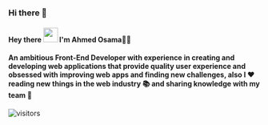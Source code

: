 ### Hi there 👋

<!--
**ahmeddoosama/ahmeddoosama** is a ✨ _special_ ✨ repository because its `README.md` (this file) appears on your GitHub profile.

Here are some ideas to get you started:

- 🔭 I’m currently working on ...
- 🌱 I’m currently learning ...
- 👯 I’m looking to collaborate on ...
- 🤔 I’m looking for help with ...
- 💬 Ask me about ...
- 📫 How to reach me: ...
- 😄 Pronouns: ...
- ⚡ Fun fact: ...
-->

<h4> Hey there <img src="https://github.com/TheDudeThatCode/TheDudeThatCode/blob/master/Assets/Hi.gif" width="29px"> I'm Ahmed Osama👨‍💻<h4>

#### An ambitious Front-End Developer with experience in creating and developing web applications that provide quality user experience and obsessed with improving web apps and finding new challenges, also I ❤️ reading new things in the web industry 📚 and sharing knowledge with my team 💬
![visitors](https://visitor-badge.laobi.icu/badge?page_id=page.id)